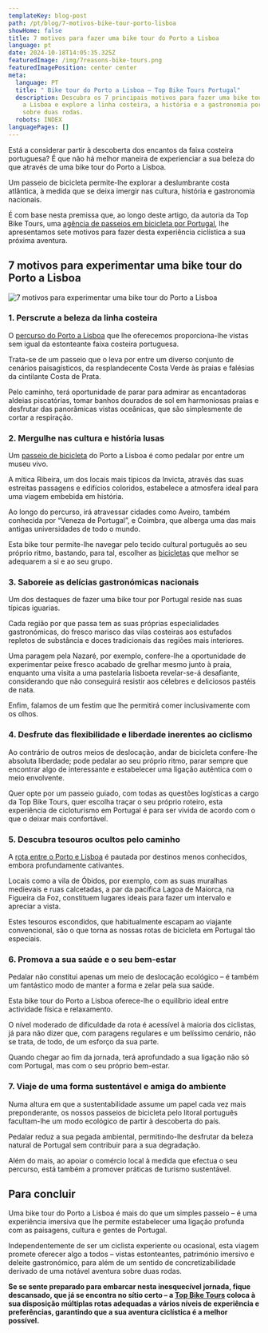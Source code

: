 ```yaml
---
templateKey: blog-post
path: /pt/blog/7-motivos-bike-tour-porto-lisboa
showHome: false
title: 7 motivos para fazer uma bike tour do Porto a Lisboa
language: pt
date: 2024-10-18T14:05:35.325Z
featuredImage: /img/7reasons-bike-tours.png
featuredImagePosition: center center
meta:
  language: PT
  title: " Bike tour do Porto a Lisboa – Top Bike Tours Portugal"
  description: Descubra os 7 principais motivos para fazer uma bike tour do Porto
    a Lisboa e explore a linha costeira, a história e a gastronomia portuguesas
    sobre duas rodas.
  robots: INDEX
languagePages: []
---
```

Está a considerar partir à descoberta dos encantos da faixa costeira portuguesa? É que não há melhor maneira de experienciar a sua beleza do que através de uma bike tour do Porto a Lisboa.

Um passeio de bicicleta permite-lhe explorar a deslumbrante costa atlântica, à medida que se deixa imergir nas cultura, história e gastronomia nacionais.

É com base nesta premissa que, ao longo deste artigo, da autoria da Top Bike Tours, uma [agência de passeios em bicicleta por Portugal](https://topbiketoursportugal.com/pt/), lhe apresentamos sete motivos para fazer desta experiência ciclística a sua próxima aventura.

## 7 motivos para experimentar uma bike tour do Porto a Lisboa

![7 motivos para experimentar uma bike tour do Porto a Lisboa  ![](/img/7reasons-bike-tours.png)](/img/7reasons-bike-tours.png "7 motivos para experimentar uma bike tour do Porto a Lisboa  ![](/img/7reasons-bike-tours.png)")

### 1. Perscrute a beleza da linha costeira

O [percurso do Porto a Lisboa](https://topbiketoursportugal.com/pt-porto-lisboa-bike-tour/) que lhe oferecemos proporciona-lhe vistas sem igual da estonteante faixa costeira portuguesa.

Trata-se de um passeio que o leva por entre um diverso conjunto de cenários paisagísticos, da resplandecente Costa Verde às praias e falésias da cintilante Costa de Prata.

Pelo caminho, terá oportunidade de parar para admirar as encantadoras aldeias piscatórias, tomar banhos dourados de sol em harmoniosas praias e desfrutar das panorâmicas vistas oceânicas, que são simplesmente de cortar a respiração.

### 2. Mergulhe nas cultura e história lusas

Um [passeio de bicicleta](https://topbiketoursportugal.com/passeios-de-bicicleta-portugal/) do Porto a Lisboa é como pedalar por entre um museu vivo.

A mítica Ribeira, um dos locais mais típicos da Invicta, através das suas estreitas passagens e edifícios coloridos, estabelece a atmosfera ideal para uma viagem embebida em história.

Ao longo do percurso, irá atravessar cidades como Aveiro, também conhecida por “Veneza de Portugal”, e Coimbra, que alberga uma das mais antigas universidades de todo o mundo.

Esta bike tour permite-lhe navegar pelo tecido cultural português ao seu próprio ritmo, bastando, para tal, escolher as [bicicletas](https://topbiketoursportugal.com/pt/bicicletas/) que melhor se adequarem a si e ao seu grupo.

### 3. Saboreie as delícias gastronómicas nacionais

Um dos destaques de fazer uma bike tour por Portugal reside nas suas típicas iguarias.

Cada região por que passa tem as suas próprias especialidades gastronómicas, do fresco marisco das vilas costeiras aos estufados repletos de substância e doces tradicionais das regiões mais interiores.

Uma paragem pela Nazaré, por exemplo, confere-lhe a oportunidade de experimentar peixe fresco acabado de grelhar mesmo junto à praia, enquanto uma visita a uma pastelaria lisboeta revelar-se-á desafiante, considerando que não conseguirá resistir aos célebres e deliciosos pastéis de nata.

Enfim, falamos de um festim que lhe permitirá comer inclusivamente com os olhos.

### 4. Desfrute das flexibilidade e liberdade inerentes ao ciclismo

Ao contrário de outros meios de deslocação, andar de bicicleta confere-lhe absoluta liberdade; pode pedalar ao seu próprio ritmo, parar sempre que encontrar algo de interessante e estabelecer uma ligação autêntica com o meio envolvente.

Quer opte por um passeio guiado, com todas as questões logísticas a cargo da Top Bike Tours, quer escolha traçar o seu próprio roteiro, esta experiência de cicloturismo em Portugal é para ser vivida de acordo com o que o deixar mais confortável.

### 5. Descubra tesouros ocultos pelo caminho

A [rota entre o Porto e Lisboa](https://topbiketoursportugal.com/pt-porto-lisboa-bike-tour/) é pautada por destinos menos conhecidos, embora profundamente cativantes.

Locais como a vila de Óbidos, por exemplo, com as suas muralhas medievais e ruas calcetadas, a par da pacífica Lagoa de Maiorca, na Figueira da Foz, constituem lugares ideais para fazer um intervalo e apreciar a vista.

Estes tesouros escondidos, que habitualmente escapam ao viajante convencional, são o que torna as nossas rotas de bicicleta em Portugal tão especiais.

### 6. Promova a sua saúde e o seu bem-estar

Pedalar não constitui apenas um meio de deslocação ecológico – é também um fantástico modo de manter a forma e zelar pela sua saúde.

Esta bike tour do Porto a Lisboa oferece-lhe o equilíbrio ideal entre actividade física e relaxamento.

O nível moderado de dificuldade da rota é acessível à maioria dos ciclistas, já para não dizer que, com paragens regulares e um belíssimo cenário, não se trata, de todo, de um esforço da sua parte.

Quando chegar ao fim da jornada, terá aprofundado a sua ligação não só com Portugal, mas com o seu próprio bem-estar.

### 7. Viaje de uma forma sustentável e amiga do ambiente

Numa altura em que a sustentabilidade assume um papel cada vez mais preponderante, os nossos passeios de bicicleta pelo litoral português facultam-lhe um modo ecológico de partir à descoberta do país.

Pedalar reduz a sua pegada ambiental, permitindo-lhe desfrutar da beleza natural de Portugal sem contribuir para a sua degradação.

Além do mais, ao apoiar o comércio local à medida que efectua o seu percurso, está também a promover práticas de turismo sustentável.

## Para concluir

Uma bike tour do Porto a Lisboa é mais do que um simples passeio – é uma experiência imersiva que lhe permite estabelecer uma ligação profunda com as paisagens, cultura e gentes de Portugal.

Independentemente de ser um ciclista experiente ou ocasional, esta viagem promete oferecer algo a todos – vistas estonteantes, património imersivo e deleite gastronómico, para além de um sentido de concretizabilidade derivado de uma notável aventura sobre duas rodas.

**Se se sente preparado para embarcar nesta inesquecível jornada, fique descansado, que já se encontra no sítio certo – a [Top Bike Tours](https://topbiketoursportugal.com/pt/) coloca à sua disposição múltiplas rotas adequadas a vários níveis de experiência e preferências, garantindo que a sua aventura ciclística é a melhor possível.**